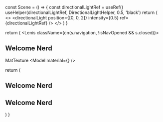   const Scene = () => {
    const directionalLightRef = useRef()
    useHelper(directionalLightRef, DirectionalLightHelper, 0.5, 'black')
    return (
      <>
        <directionalLight
          position={[0, 0, 2]}
          intensity={0.5}
          ref={directionalLightRef}
        />
        <Cube />
        <OrbitControls enableZoom={false} />
      </>
    )
  }

  return (
    <Lenis className={cn(s.navigation, !isNavOpened && s.closed)}>
      <div className={s.content}>
        <Canvas>
          <Scene />
        </Canvas>
        <div className={s.image}></div>
        <h2 href="/">Welcome Nerd</h2>





MatTexture
<Model material={<meshMatcapMaterial matcap={matcap} />} />





 <AsciiRenderer characters=" _.,-=+:;rad!?0123456789#@" />
  return (
    <Lenis className={cn(s.navigation, !isNavOpened && s.closed)}>
      <div className={s.content}>
        <Canvas>
          <color attach="red" args={['red']} />
          <spotLight position={[0, 0, 5]} angle={0.15} penumbra={1} />
          <pointLight position={[-1, -1, -1]} />
          <Torusknot size={[1, 1, 1]} />
          <OrbitControls enableRotate={false} enableZoom={false} />
        </Canvas>
        <div className={s.image}></div>
        <h2 href="/">Welcome Nerd</h2>
        <main className={s.main}>
          <h2 href="/">Welcome Nerd</h2>
          <div></div>
          <div></div>
        </main>
      </div>
    </Lenis>
  )
}